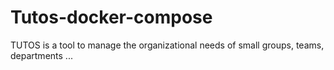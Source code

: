 # Tutos-docker-compose
TUTOS is a tool to manage the organizational needs of small groups, teams, departments ...
